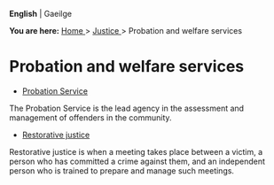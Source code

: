 **English** |  Gaeilge 

**You are here:** [ Home ](/en/) > [ Justice ](/en/justice/) > Probation and
welfare services

#  Probation and welfare services

  * [ Probation Service ](/en/justice/probation-and-welfare-services/probation-service/)

The Probation Service is the lead agency in the assessment and management of
offenders in the community.

  * [ Restorative justice ](/en/justice/probation-and-welfare-services/restorative-justice/)

Restorative justice is when a meeting takes place between a victim, a person
who has committed a crime against them, and an independent person who is
trained to prepare and manage such meetings.
